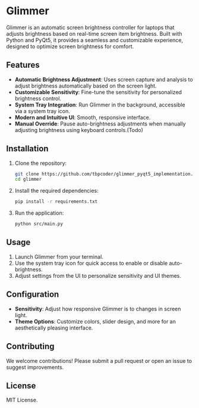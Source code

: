 # Glimmer

Glimmer is an automatic screen brightness controller for laptops that adjusts brightness based on real-time screen item brightness. Built with Python and PyQt5, it provides a seamless and customizable experience, designed to optimize screen brightness for comfort.

## Features

- **Automatic Brightness Adjustment**: Uses screen capture and analysis to adjust brightness automatically based on the screen light.
- **Customizable Sensitivity**: Fine-tune the sensitivity for personalized brightness control.
- **System Tray Integration**: Run Glimmer in the background, accessible via a system tray icon.
- **Modern and Intuitive UI**: Smooth, responsive interface.
- **Manual Override**: Pause auto-brightness adjustments when manually adjusting brightness using keyboard controls.(Todo)

## Installation

1. Clone the repository:
    ```bash
    git clone https://github.com/tbpcoder/glimmer_pyqt5_implementation.git glimmer
    cd glimmer
    ```

2. Install the required dependencies:
    ```bash
    pip install -r requirements.txt
    ```

3. Run the application:
    ```bash
    python src/main.py
    ```

## Usage

1. Launch Glimmer from your terminal.
2. Use the system tray icon for quick access to enable or disable auto-brightness.
3. Adjust settings from the UI to personalize sensitivity and UI themes.

## Configuration

- **Sensitivity**: Adjust how responsive Glimmer is to changes in screen light.
- **Theme Options**: Customize colors, slider design, and more for an aesthetically pleasing interface.

## Contributing

We welcome contributions! Please submit a pull request or open an issue to suggest improvements.

## License

MIT License.
